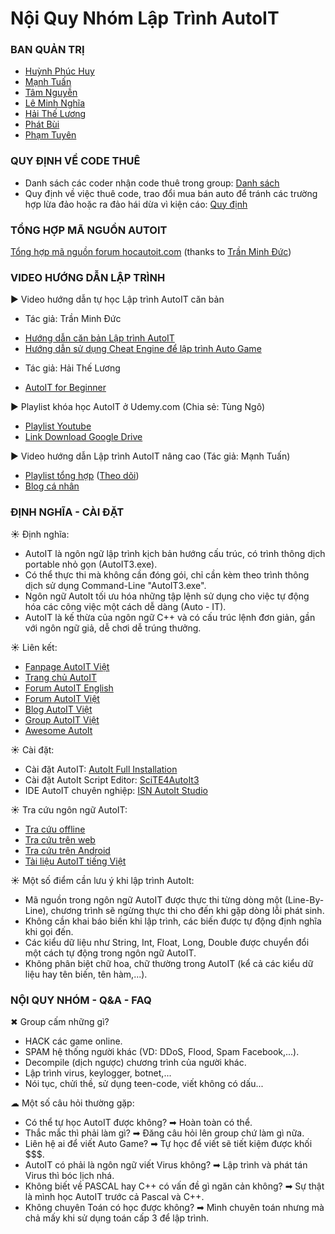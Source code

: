 # Nội Quy Nhóm Lập Trình AutoIT

### BAN QUẢN TRỊ

- [Huỳnh Phúc Huy][1]
- [Mạnh Tuấn][2]
- [Tâm Nguyễn][3]
- [Lê Minh Nghĩa][4]
- [Hải Thế Lương][5]
- [Phát Bùi][6]
- [Phạm Tuyên][7]

[1]: https://fb.me/yagarai
[2]: https://fb.me/manhtuan1412
[3]: https://fb.me/iwanna1773
[4]: https://fb.me/endlesslove1998
[5]: https://fb.me/Skyfinally
[6]: https://fb.me/sight.love
[7]: https://fb.me/langtudongnai45

### QUY ĐỊNH VỀ CODE THUÊ

- Danh sách các coder nhận code thuê trong group: [Danh sách](http://autoitvn.com/threads/tong-hop-danh-sach-coder-nhan-code-thue.198/)
- Quy định về việc thuê code, trao đổi mua bán auto để tránh các trường hợp lừa đảo hoặc ra đảo hái dừa vì kiện cáo: [Quy định](https://www.facebook.com/groups/autoitscript/permalink/1873191839572994/)

### TỔNG HỢP MÃ NGUỒN AUTOIT

[Tổng hợp mã nguồn forum hocautoit.com](https://drive.google.com/drive/u/0/folders/0B-12mweFelS-MnRVNzFDWEVyems) (thanks to [Trần Minh Đức](https://fb.me/tmd18116))

### VIDEO HƯỚNG DẪN LẬP TRÌNH

► Video hướng dẫn tự học Lập trình AutoIT căn bản
- Tác giả: Trần Minh Đức
 + [Hướng dẫn căn bản Lập trình AutoIT](http://goo.gl/11T4KK)
 + [Hướng dẫn sử dụng Cheat Engine để lập trình Auto Game](http://goo.gl/2WXeiO)
- Tác giả: Hải Thế Lương
 + [AutoIT for Beginner](http://goo.gl/kejGZg)

► Playlist khóa học AutoIT ở Udemy.com (Chia sẻ: Tùng Ngô)
- [Playlist Youtube](https://www.youtube.com/playlist?list=PLsgdsGVTmcoppWjF0HNnItPXTVfTXtnv4)
- [Link Download Google Drive](https://drive.google.com/file/d/0B8T8MEQIooPAMjNDMzJLLU0zb0E/view)

► Video hướng dẫn Lập trình AutoIT nâng cao (Tác giả: Mạnh Tuấn)
- [Playlist tổng hợp](http://goo.gl/47X9JR) ([Theo dõi](http://goo.gl/J92rsc))
- [Blog cá nhân](https://junookyo.blogspot.com/search/label/AutoIT)

### ĐỊNH NGHĨA - CÀI ĐẶT

☀ Định nghĩa:

- AutoIT là ngôn ngữ lập trình kịch bản hướng cấu trúc, có trình thông dịch portable nhỏ gọn (AutoIT3.exe).
- Có thể thực thi mà không cần đóng gói, chỉ cần kèm theo trình thông dịch sử dụng Command-Line "AutoIT3.exe".
- Ngôn ngữ AutoIt tối ưu hóa những tập lệnh sử dụng cho việc tự động hóa các công việc một cách dễ dàng (Auto - IT).
- AutoIT là kế thừa của ngôn ngữ C++ và có cấu trúc lệnh đơn giản, gần với ngôn ngữ giả, dễ chơi dễ trúng thưởng.

☀ Liên kết:

- [Fanpage AutoIT Việt][1]
- [Trang chủ AutoIT][2]
- [Forum AutoIT English][3]
- [Forum AutoIT Việt][4]
- [Blog AutoIT Việt][5]
- [Group AutoIT Việt][6]
- [Awesome AutoIt][7]

[1]: https://www.facebook.com/AutoItScript
[2]: http://autoitscript.com/
[3]: http://autoitscript.com/forum
[4]: http://autoitvn.com/
[5]: http://yagarai.blogspot.com/search/label/Autoit
[6]: http://facebook.com/groups/autoitscript
[7]: https://github.com/J2TeaM/awesome-AutoIt

☀ Cài đặt:

- Cài đặt AutoIT: [AutoIt Full Installation][1]
- Cài đặt AutoIt Script Editor: [SciTE4AutoIt3][2]
- IDE AutoIT chuyên nghiệp: [ISN AutoIt Studio][3]

[1]: http://www.autoitscript.com/files/autoit3/autoit-v3-setup.exe
[2]: http://www.autoitscript.com/autoit3/scite/download/SciTE4AutoIt3.exe
[3]: http://www.isnetwork.at/index.php/2011-10-17-08-51-43?download=8%5Cu00253Aisn-autoit-studio-098-beta-installer

☀ Tra cứu ngôn ngữ AutoIT:
- [Tra cứu offline][1]
- [Tra cứu trên web][2]
- [Tra cứu trên Android][3]
- [Tài liệu AutoIT tiếng Việt][4]

[1]: https://dl.dropboxusercontent.com/u/55630051/AutoIt.chm
[2]: https://www.autoitscript.com/autoit3/docs/
[3]: https://dl.dropboxusercontent.com/u/59972213/Autoit/AutoITFunctionLookup.apk
[4]: http://tinyurl.com/chuyendeAutoIT

☀ Một số điểm cần lưu ý khi lập trình AutoIt:
- Mã nguồn trong ngôn ngữ AutoIT được thực thi từng dòng một (Line-By-Line), chương trình sẽ ngừng thực thi cho đến khi gặp dòng lỗi phát sinh.
- Không cần khai báo biến khi lập trình, các biến được tự động định nghĩa khi gọi đến.
- Các kiểu dữ liệu như String, Int, Float, Long, Double được chuyển đổi một cách tự động trong ngôn ngữ AutoIT.
- Không phân biệt chữ hoa, chữ thường trong AutoIT (kể cả các kiểu dữ liệu hay tên biến, tên hàm,...).

### NỘI QUY NHÓM - Q&A - FAQ

✖ Group cấm những gì?
- HACK các game online.
- SPAM hệ thống người khác (VD: DDoS, Flood, Spam Facebook,...).
- Decompile (dịch ngược) chương trình của người khác.
- Lập trình virus, keylogger, botnet,...
- Nói tục, chửi thề, sử dụng teen-code, viết không có dấu...

☁ Một số câu hỏi thường gặp:
- Có thể tự học AutoIT được không? ➡ Hoàn toàn có thể.
- Thắc mắc thì phải làm gì? ➡ Đăng câu hỏi lên group chứ làm gì nữa.
- Liên hệ ai để viết Auto Game? ➡ Tự học để viết sẽ tiết kiệm được khối $$$.
- AutoIT có phải là ngôn ngữ viết Virus không? ➡ Lập trình và phát tán Virus thì bóc lịch nhá.
- Không biết về PASCAL hay C++ có vấn đề gì ngăn cản không? ➡ Sự thật là mình học AutoIT trước cả Pascal và C++.
- Không chuyên Toán có học được không? ➡ Mình chuyên toán nhưng mà chả mấy khi sử dụng toán cấp 3 để lập trình.
